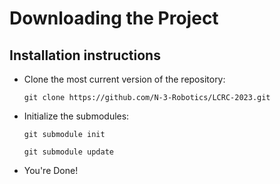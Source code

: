 # Downloading the Project
## Installation instructions

* Clone the most current version of the repository:

	`git clone https://github.com/N-3-Robotics/LCRC-2023.git`

* Initialize the submodules:

	`git submodule init`
	
	`git submodule update`

* You're Done!
